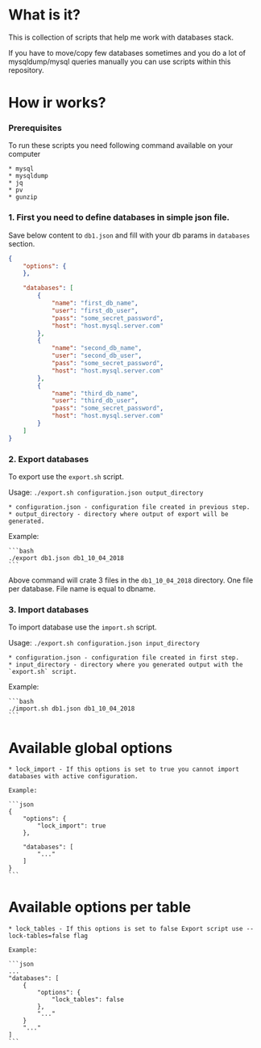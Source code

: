 # What is it?
This is collection of scripts that help me work with databases stack. 

If you have to move/copy few databases sometimes and you do a lot of mysqldump/mysql queries manually you can use scripts within this repository.

# How ir works?

### Prerequisites

To run these scripts you need following command available on your computer

    * mysql
    * mysqldump
    * jq
    * pv
    * gunzip


### 1. First you need to define databases in simple json file.

Save below content to `db1.json` and fill with your db params in `databases` section.

```json
{
    "options": {
    },

    "databases": [
        {
            "name": "first_db_name",
            "user": "first_db_user",
            "pass": "some_secret_password",
            "host": "host.mysql.server.com"
        },
        {
            "name": "second_db_name",
            "user": "second_db_user",
            "pass": "some_secret_password",
            "host": "host.mysql.server.com"
        },
        {
            "name": "third_db_name",
            "user": "third_db_user",
            "pass": "some_secret_password",
            "host": "host.mysql.server.com"
        }
    ]
}
```

### 2. Export databases

To export use the `export.sh` script.

Usage: ` ./export.sh configuration.json output_directory `

    * configuration.json - configuration file created in previous step.
    * output_directory - directory where output of export will be generated.


Example: 

    ```bash
    ./export db1.json db1_10_04_2018
    ```

Above command will crate 3 files in the `db1_10_04_2018` directory. One file per database. File name is equal to dbname.

### 3. Import databases

To import database use the `import.sh` script.

Usage: `./export.sh configuration.json input_directory`

    * configuration.json - configuration file created in first step.
    * input_directory - directory where you generated output with the `export.sh` script.

Example: 

    ```bash
    ./import.sh db1.json db1_10_04_2018
    ```


# Available global options

    * lock_import - If this options is set to true you cannot import databases with active configuration.

    Example: 

    ```json
    {
        "options": {
            "lock_import": true
        },

        "databases": [
            "..."
        ]
    }
    ```


# Available options per table

    * lock_tables - If this options is set to false Export script use --lock-tables=false flag

    Example:

    ```json
    ...
    "databases": [
        {
            "options": {
                "lock_tables": false
            },
            "..."
        }
        "..."
    ]
    ```
